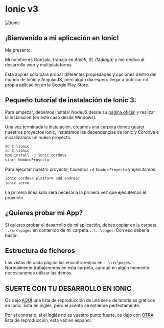 # Ionic v3
![ionic](http://www.mindinventory.com/blog/wp-content/uploads/2017/04/ionic-3.jpg)

## ¡Bienvenido a mi aplicación en Ionic!

Me presento.

Mi nombre es Gonzalo, trabajo en *Atech, SL (Málaga)* y me dedico al desarrollo web y multiplataforma.

Esta app es sólo para probar diferentes propiedades y opciones dentro del mundo de Ionic y ÁngularJS, pero algún día espero llegar a publicar mi propia aplicación en la Google Play Store.

## Pequeño tutorial de instalación de Ionic 3:

Para empezar, debemos instalar NodeJS desde su [página oficial](https://nodejs.org/es/download/) y realizar la instalación (en este caso desde Windows).

Una vez terminada la instalación, creamos una carpeta donde guarar nuestros proyectos Ionic, instalamos las dependencias de Ionic y Cordova e inicializamos un nuevo proyecto.

```bash
md C:\ionic
cd C:\ionic
npm install -g ionic cordova
start NombreProyecto
```

Para ejecutar nuestro proyecto, hacemos `cd NombreProyecto` y ejecutamos:

```bash
ionic cordova platform add android
ionic serve
```

La primera línea solo será necesaria la primera vez que ejecutemos el proyecto.

## ¿Quieres probar mi App?
Si quieres probar el desarrollo de mi aplicación, debes copiar en la carpeta `..\src\pages` en contenido de mi carpeta `..\..\pages`.
Con eso debería bastar.

## Estructura de ficheros

Las vistas de cada página las encontraremos en `..\src\pages`. Normalmente trabajaremos en esta carpeta, aunque en algún momento necesitaremos utilizar las demás.

## SUERTE CON TU DESARROLLO EN IONIC
Os dejo [AQUÍ](https://www.youtube.com/playlist?list=PLYxzS__5yYQng-XnJhB21Jc7NW1OIaqct) una lista de reproducción de una serie de tutoriales gráficos en Ionic. Está en inglés, pero el acento se entiende perfectamente.

Por el contrario, si el inglés no es vuestro punto fuerte, os dejo con [OTRA](https://www.youtube.com/playlist?list=PLYPjmy5IVxT-7FV0uzpG2izFhGoE0Hq2y) lista de reproducción, esta vez en español.
